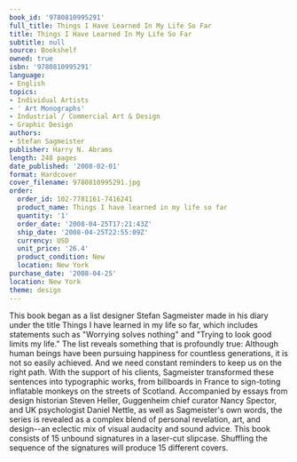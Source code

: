 ```yaml
---
book_id: '9780810995291'
full_title: Things I Have Learned In My Life So Far
title: Things I Have Learned In My Life So Far
subtitle: null
source: Bookshelf
owned: true
isbn: '9780810995291'
language:
- English
topics:
- Individual Artists
- ' Art Monographs'
- Industrial / Commercial Art & Design
- Graphic Design
authors:
- Stefan Sagmeister
publisher: Harry N. Abrams
length: 248 pages
date_published: '2008-02-01'
format: Hardcover
cover_filename: 9780810995291.jpg
order:
  order_id: 102-7781161-7416241
  product_name: Things I have learned in my life so far
  quantity: '1'
  order_date: '2008-04-25T17:21:43Z'
  ship_date: '2008-04-25T22:55:09Z'
  currency: USD
  unit_price: '26.4'
  product_condition: New
  location: New York
purchase_date: '2008-04-25'
location: New York
theme: design
---
```

This book began as a list designer Stefan Sagmeister made in his diary under the title Things I have learned in my life so far, which includes statements such as "Worrying solves nothing" and "Trying to look good limits my life." The list reveals something that is profoundly true: Although human beings have been pursuing happiness for countless generations, it is not so easily achieved. And we need constant reminders to keep us on the right path.
With the support of his clients, Sagmeister transformed these sentences into typographic works, from billboards in France to sign-toting inflatable monkeys on the streets of Scotland. Accompanied by essays from design historian Steven Heller, Guggenheim chief curator Nancy Spector, and UK psychologist Daniel Nettle, as well as Sagmeister's own words, the series is revealed as a complex blend of personal revelation, art, and design--an eclectic mix of visual audacity and sound advice.
This book consists of 15 unbound signatures in a laser-cut slipcase. Shuffling the sequence of the signatures will produce 15 different covers.
